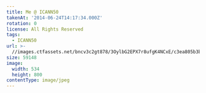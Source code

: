 ```yaml
---
title: Me @ ICANN50
takenAt: '2014-06-24T14:17:34.000Z'
rotation: 0
license: All Rights Reserved
tags:
  - ICANN50
url: >-
  //images.ctfassets.net/bncv3c2gt878/3OylbG2EPX7r8ufgK4NCxE/c3ea805b3b3d9f81264b5848455865cb/me--icann50_14496132144_o
size: 59148
image:
  width: 534
  height: 800
contentType: image/jpeg
---
```


